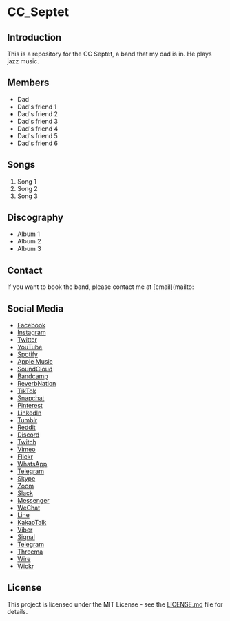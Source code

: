 # CC_Septet

## Introduction
This is a repository for the CC Septet, a band that my dad is in. He plays jazz music.

## Members
- Dad
- Dad's friend 1
- Dad's friend 2
- Dad's friend 3
- Dad's friend 4
- Dad's friend 5
- Dad's friend 6

## Songs
1. Song 1
2. Song 2
3. Song 3

## Discography
- Album 1
- Album 2
- Album 3

## Contact
If you want to book the band, please contact me at [email](mailto:

## Social Media
- [Facebook](https://www.facebook.com)
- [Instagram](https://www.instagram.com)
- [Twitter](https://www.twitter.com)
- [YouTube](https://www.youtube.com)
- [Spotify](https://www.spotify.com)
- [Apple Music](https://www.apple.com)
- [SoundCloud](https://www.soundcloud.com)
- [Bandcamp](https://www.bandcamp.com)
- [ReverbNation](https://www.reverbnation.com)
- [TikTok](https://www.tiktok.com)
- [Snapchat](https://www.snapchat.com)
- [Pinterest](https://www.pinterest.com)
- [LinkedIn](https://www.linkedin.com)
- [Tumblr](https://www.tumblr.com)
- [Reddit](https://www.reddit.com)
- [Discord](https://www.discord.com)
- [Twitch](https://www.twitch.com)
- [Vimeo](https://www.vimeo.com)
- [Flickr](https://www.flickr.com)
- [WhatsApp](https://www.whatsapp.com)
- [Telegram](https://www.telegram.com)
- [Skype](https://www.skype.com)
- [Zoom](https://www.zoom.com)
- [Slack](https://www.slack.com)
- [Messenger](https://www.messenger.com)
- [WeChat](https://www.wechat.com)
- [Line](https://www.line.com)
- [KakaoTalk](https://www.kakaotalk.com)
- [Viber](https://www.viber.com)
- [Signal](https://www.signal.com)
- [Telegram](https://www.telegram.com)
- [Threema](https://www.threema.com)
- [Wire](https://www.wire.com)
- [Wickr](https://www.wickr.com)


## License
This project is licensed under the MIT License - see the [LICENSE.md](LICENSE.md) file for details.
```
